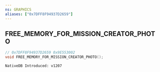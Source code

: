 ```yaml
---
ns: GRAPHICS
aliases: ["0x7DFF8F94937D2659"]
---
```

## FREE_MEMORY_FOR_MISSION_CREATOR_PHOTO

```c
// 0x7DFF8F94937D2659 0x9E553002
void FREE_MEMORY_FOR_MISSION_CREATOR_PHOTO();
```

```
NativeDB Introduced: v1207
```

